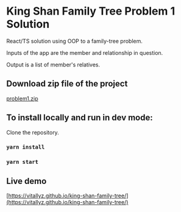 
# King Shan Family Tree Problem 1 Solution

React/TS solution using OOP to a family-tree problem. 

Inputs of the app are the member and relationship in question. 

Output is a list of member's relatives.   

## Download zip file of the project
[problem1.zip](https://github.com/Vitallyz/king-shan-family-tree/archive/refs/heads/problem1.zip)

## To install locally and run in dev mode:
Clone the repository.
### `yarn install`
### `yarn start`

## Live demo

[https://vitallyz.github.io/king-shan-family-tree/](https://vitallyz.github.io/king-shan-family-tree/)
